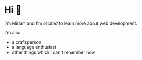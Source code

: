 # Hi 👋

I'm Miriam and I'm _excited_ to learn more about web development.

I'm also

- a craftsperson
- a language enthusiast
- other things which I can't remember now
